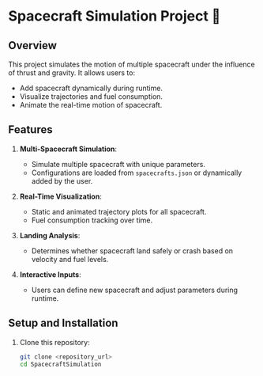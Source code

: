 # Spacecraft Simulation Project 🚀

## **Overview**
This project simulates the motion of multiple spacecraft under the influence of thrust and gravity. It allows users to:
- Add spacecraft dynamically during runtime.
- Visualize trajectories and fuel consumption.
- Animate the real-time motion of spacecraft.

## **Features**
1. **Multi-Spacecraft Simulation**:
   - Simulate multiple spacecraft with unique parameters.
   - Configurations are loaded from `spacecrafts.json` or dynamically added by the user.

2. **Real-Time Visualization**:
   - Static and animated trajectory plots for all spacecraft.
   - Fuel consumption tracking over time.

3. **Landing Analysis**:
   - Determines whether spacecraft land safely or crash based on velocity and fuel levels.

4. **Interactive Inputs**:
   - Users can define new spacecraft and adjust parameters during runtime.

## **Setup and Installation**
1. Clone this repository:
   ```bash
   git clone <repository_url>
   cd SpacecraftSimulation
